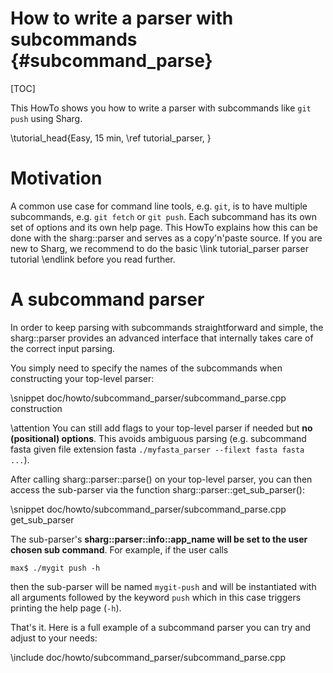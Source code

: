 # How to write a parser with subcommands {#subcommand_parse}

<!--
SPDX-FileCopyrightText: 2006-2024 Knut Reinert & Freie Universität Berlin
SPDX-FileCopyrightText: 2016-2024 Knut Reinert & MPI für molekulare Genetik
SPDX-License-Identifier: CC-BY-4.0
-->

[TOC]

This HowTo shows you how to write a parser with subcommands like `git push` using Sharg.

\tutorial_head{Easy, 15 min, \ref tutorial_parser, }

# Motivation

A common use case for command line tools, e.g. `git`, is to have multiple subcommands, e.g. `git fetch` or `git push`.
Each subcommand has its own set of options and its own help page.
This HowTo explains how this can be done with the sharg::parser and serves as a copy'n'paste source.
If you are new to Sharg, we recommend to do the basic
\link tutorial_parser parser tutorial \endlink before you read further.

# A subcommand parser

In order to keep parsing with subcommands straightforward and simple,
the sharg::parser provides an advanced interface that internally takes care of the correct input parsing.

You simply need to specify the names of the subcommands when constructing your top-level parser:

\snippet doc/howto/subcommand_parser/subcommand_parse.cpp construction

\attention You can still add flags to your top-level parser if needed but **no (positional) options**.
This avoids ambiguous parsing (e.g. subcommand fasta given file extension fasta
`./myfasta_parser --filext fasta fasta ...`).

After calling sharg::parser::parse() on your top-level parser,
you can then access the sub-parser via the function sharg::parser::get_sub_parser():

\snippet doc/howto/subcommand_parser/subcommand_parse.cpp get_sub_parser

The sub-parser's **sharg::parser::info::app_name will be set to the user chosen sub command**.
For example, if the user calls

```
max$ ./mygit push -h
```

then the sub-parser will be named `mygit-push` and will be instantiated with all arguments
followed by the keyword `push` which in this case triggers printing the help page (`-h`).

That's it. Here is a full example of a subcommand parser you can try and adjust to your needs:

\include doc/howto/subcommand_parser/subcommand_parse.cpp
